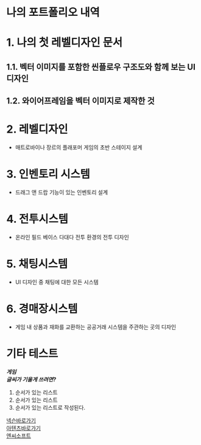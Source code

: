 
# 나의 포트폴리오 내역

# 1. 나의 첫 레벨디자인 문서
## 1.1. 벡터 이미지를 포함한 씬플로우 구조도와 함께 보는 UI디자인
## 1.2. 와이어프레임을 벡터 이미지로 제작한 것
# 2. 레벨디자인
- 매트로바이나 장르의 플래포머 게임의 초반 스테이지 설계
# 3. 인벤토리 시스템
- 드래그 앤 드랍 기능이 있는 인벤토리 설계
# 4. 전투시스템
- 온라인 필드 베이스 다대다 전투 환경의 전투 디자인
# 5. 채팅시스템
- UI 디자인 중 채팅에 대한 모든 시스템
# 6. 경매장시스템
- 게임 내 상품과 재화를 교환하는 공공거래 시스템을 주관하는 곳의 디자인</br>


# 기타 테스트
__*게임*__</br>
__*글씨가 기울게 쓰려면?*__

1. 순서가 있는 리스트
2. 순서가 있는 리스트
3. 순서가 있는 리스트로 작성된다.</br>


[넥슨바로가기](https://www.nexon.com/Home/Game)</br>
[아텐츠바로가기](https://atentsgame.com//landing.do)</br>
[엔씨소프트](https://kr.ncsoft.com/kr/index.do)
